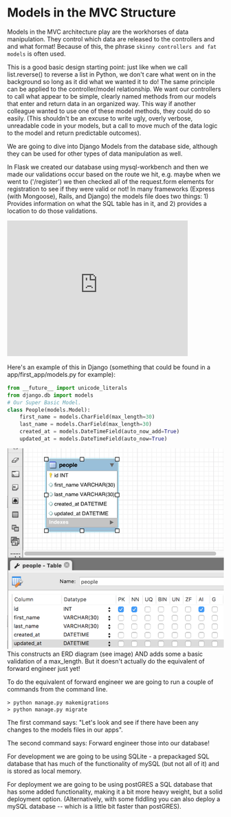 # Models in the MVC Structure

Models in the MVC architecture play are the workhorses of data manipulation.  They control which data are released to the controllers and and what format!  Because of this, the phrase `skinny controllers and fat models` is often used.

This is a good basic design starting point: just like when we call list.reverse() to reverse a list in Python, we don't care what went on in the background so long as it did what we wanted it to do!  The same principle can be applied to the controller/model relationship.  We want our controllers to call what appear to be simple, clearly named methods from our models that enter and return data in an organized way.  This way if another colleague wanted to use one of these model methods, they could do so easily.  (This shouldn't be an excuse to write ugly, overly verbose, unreadable code in your models, but a call to move much of the data logic to the model and return predictable outcomes).

We are going to dive into Django Models from the database side, although they can be used for other types of data manipulation as well.    


In Flask we created our database using mysql-workbench and then we made our validations occur based on the route we hit, e.g. maybe when we went to ('/register') we then checked all of the request.form elements for registration to see if they were valid or not!  In many frameworks (Express (with Mongoose), Rails, and Django) the models file does two things: 1) Provides information on what the SQL table has in it, and 2) provides a location to do those validations.

<iframe width="420" height="315" src="https://www.youtube.com/embed/y0OR3KGy7Uw" frameborder="0" allowfullscreen></iframe>

Here's an example of this in Django (something that could be found in a app/first_app/models.py for example):

```python
from __future__ import unicode_literals
from django.db import models
# Our Super Basic Model.
class People(models.Model):
    first_name = models.CharField(max_length=30)
    last_name = models.CharField(max_length=30)
    created_at = models.DateTimeField(auto_now_add=True)
    updated_at = models.DateTimeField(auto_now=True)
```
![People](people.png "People")
This constructs an ERD diagram (see image) AND adds some a basic validation of a max_length.  But it doesn't actually do the equivalent of forward engineer just yet!

To do the equivalent of forward engineer we are going to run a couple of commands from the command line.
```terminal
> python manage.py makemigrations
> python manage.py migrate
```

The first command says: "Let's look and see if there have been any changes to the models files in our apps".

The second command says: Forward engineer those into our database!

For development we are going to be using SQLite - a prepackaged SQL database that has much of the functionality of mySQL (but not all of it) and is stored as local memory.

For deployment we are going to be using postGRES a SQL database that has some added functionality, making it a bit more heavy weight, but a solid deployment option.  (Alternatively, with some fiddling you can also deploy a mySQL database -- which is a little bit faster than postGRES).
